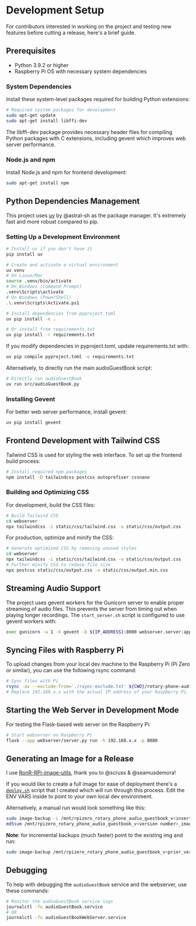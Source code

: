 # Development Setup

For contributors interested in working on the project and testing new features before cutting a release, here's a brief guide.

## Prerequisites

- Python 3.9.2 or higher
- Raspberry Pi OS with necessary system dependencies

### System Dependencies

Install these system-level packages required for building Python extensions:

```bash
# Required system packages for development
sudo apt-get update
sudo apt-get install libffi-dev
```

The libffi-dev package provides necessary header files for compiling Python packages with C extensions, including gevent which improves web server performance.

### Node.js and npm

Install Node.js and npm for frontend development:

```bash
sudo apt-get install npm
```

## Python Dependencies Management

This project uses [uv](https://github.com/astral-sh/uv) by @astral-sh as the package manager. It's extremely fast and more robust compared to pip.

### Setting Up a Development Environment

```bash
# Install uv if you don't have it
pip install uv

# Create and activate a virtual environment
uv venv
# On Linux/Mac
source .venv/bin/activate
# On Windows (Command Prompt)
.venv\Scripts\activate
# On Windows (PowerShell)
.\.venv\Scripts\Activate.ps1

# Install dependencies from pyproject.toml
uv pip install -e .

# Or install from requirements.txt
uv pip install -r requirements.txt
```

If you modify dependencies in pyproject.toml, update requirements.txt with:

```bash
uv pip compile pyproject.toml -o requirements.txt
```

Alternatively, to directly run the main audioGuestBook script:

```bash
# Directly run audioGuestBook
uv run src/audioGuestBook.py
```

### Installing Gevent

For better web server performance, install gevent:

```bash
uv pip install gevent
```

## Frontend Development with Tailwind CSS

Tailwind CSS is used for styling the web interface. To set up the frontend build process:

```bash
# Install required npm packages
npm install -D tailwindcss postcss autoprefixer cssnano
```

### Building and Optimizing CSS

For development, build the CSS files:

```bash
# Build Tailwind CSS
cd webserver
npx tailwindcss -i static/css/tailwind.css -o static/css/output.css
```

For production, optimize and minify the CSS:

```bash
# Generate optimized CSS by removing unused styles
cd webserver
npx tailwindcss -i static/css/tailwind.css -o static/css/output.css
# Further minify CSS to reduce file size
npx postcss static/css/output.css -o static/css/output.min.css
```

## Streaming Audio Support

The project uses gevent workers for the Gunicorn server to enable proper streaming of audio files. This prevents the server from timing out when playing longer recordings. The `start_server.sh` script is configured to use gevent workers with:

```bash
exec gunicorn -w 1 -k gevent -b ${IP_ADDRESS}:8000 webserver.server:app
```

## Syncing Files with Raspberry Pi

To upload changes from your local dev machine to the Raspberry Pi (Pi Zero or similar), you can use the following rsync command:

```bash
# Sync files with Pi
rsync -av --exclude-from='./rsync-exclude.txt' ${CWD}/rotary-phone-audio-guestbook admin@192.168.x.x:/home/admin
# Replace 192.168.x.x with the actual IP address of your Raspberry Pi.
```

## Starting the Web Server in Development Mode

For testing the Flask-based web server on the Raspberry Pi:

```bash
# Start webserver on Raspberry Pi
flask --app webserver/server.py run -h 192.168.x.x -p 8080
```

## Generating an Image for a Release

I use [RonR-RPi-image-utils](https://github.com/seamusdemora/RonR-RPi-image-utils), thank you to @scruss & @seamusdemora!

If you would like to create a full image for ease of deployment there's a [`deploy.sh`](deploy.sh) script that I created which will run through this process. Edit the ENV VARS inside to point to your own local dev environment.

Alternatively, a manual run would look something like this:

```bash
sudo image-backup -i /mnt/rpizero_rotary_phone_audio_guestbook_v<insert_incremental_version_number_here>_imagebackup.img
md5sum /mnt/rpizero_rotary_phone_audio_guestbook_v<version number>_imagebackup.img
```

**Note**: for incremental backups (much faster) point to the existing img and run:

```bash
sudo image-backup /mnt/rpizero_rotary_phone_audio_guestbook_v<prior_version_number>_imagebackup.img
```

## Debugging

To help with debugging the `audioGuestBook` service and the webserver, use these commands:

```bash
# Monitor the audioGuestBook service logs
journalctl -fu audioGuestBook.service
# OR
journalctl -fu audioGuestBookWebServer.service
```
